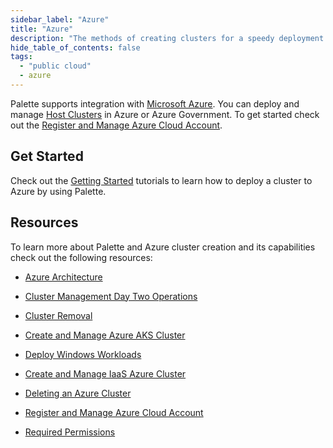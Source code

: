 ```yaml
---
sidebar_label: "Azure"
title: "Azure"
description: "The methods of creating clusters for a speedy deployment on any CSP"
hide_table_of_contents: false
tags:
  - "public cloud"
  - azure
---
```


Palette supports integration with [Microsoft Azure](https://azure.microsoft.com/en-us). You can deploy and manage
[Host Clusters](../../../glossary-all.md#host-cluster) in Azure or Azure Government. To get started check out the
[Register and Manage Azure Cloud Account](azure-cloud.md).

## Get Started

Check out the [Getting Started](../../../tutorials/getting-started/introduction-palette/azure/azure.md) tutorials to
learn how to deploy a cluster to Azure by using Palette.

## Resources

To learn more about Palette and Azure cluster creation and its capabilities check out the following resources:

- [Azure Architecture](architecture.md)

- [Cluster Management Day Two Operations](../../cluster-management/cluster-management.md)

- [Cluster Removal](../../cluster-management/remove-clusters.md)

- [Create and Manage Azure AKS Cluster](aks.md)

- [Deploy Windows Workloads](windows.md)

- [Create and Manage IaaS Azure Cluster](create-azure-cluster.md)

- [Deleting an Azure Cluster](../../cluster-management/remove-clusters.md)

- [Register and Manage Azure Cloud Account](azure-cloud.md)

- [Required Permissions](required-permissions.md)
